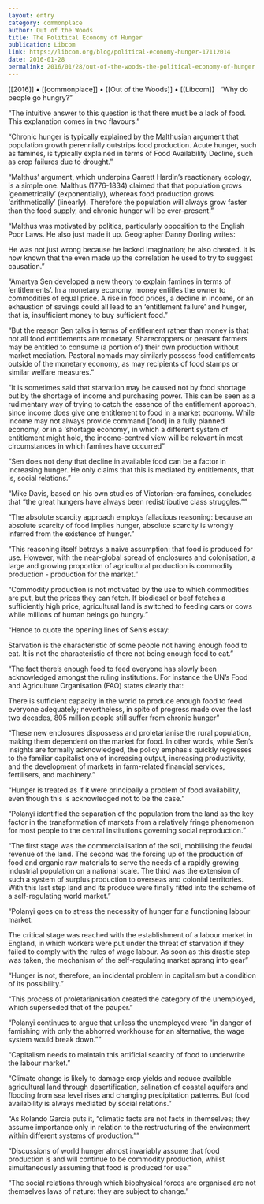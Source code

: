 ```yaml
---
layout: entry
category: commonplace
author: Out of the Woods
title: The Political Economy of Hunger
publication: Libcom
link: https://libcom.org/blog/political-economy-hunger-17112014
date: 2016-01-28
permalink: 2016/01/28/out-of-the-woods-the-political-economy-of-hunger
---
```


[[2016]] • [[commonplace]] • [[Out of the Woods]] • [[Libcom]]
 
“Why do people go hungry?”

“The intuitive answer to this question is that there must be a lack of food. This explanation comes in two flavours.”

“Chronic hunger is typically explained by the Malthusian argument that population growth perennially outstrips food production. Acute hunger, such as famines, is typically explained in terms of Food Availability Decline, such as crop failures due to drought.”

“Malthus’ argument, which underpins Garrett Hardin’s reactionary ecology, is a simple one. Malthus (1776-1834) claimed that that population grows ‘geometrically’ (exponentially), whereas food production grows ‘arithmetically’ (linearly). Therefore the population will always grow faster than the food supply, and chronic hunger will be ever-present.”

“Malthus was motivated by politics, particularly opposition to the English Poor Laws. He also just made it up. Geographer Danny Dorling writes:

He was not just wrong because he lacked imagination; he also cheated. It is now known that the even made up the correlation he used to try to suggest causation.”

“Amartya Sen developed a new theory to explain famines in terms of ‘entitlements’. In a monetary economy, money entitles the owner to commodities of equal price. A rise in food prices, a decline in income, or an exhaustion of savings could all lead to an ‘entitlement failure’ and hunger, that is, insufficient money to buy sufficient food.”

“But the reason Sen talks in terms of entitlement rather than money is that not all food entitlements are monetary. Sharecroppers or peasant farmers may be entitled to consume (a portion of) their own production without market mediation. Pastoral nomads may similarly possess food entitlements outside of the monetary economy, as may recipients of food stamps or similar welfare measures.”

“It is sometimes said that starvation may be caused not by food shortage but by the shortage of income and purchasing power. This can be seen as a rudimentary way of trying to catch the essence of the entitlement approach, since income does give one entitlement to food in a market economy. While income may not always provide command [food] in a fully planned economy, or in a ‘shortage economy’, in which a different system of entitlement might hold, the income-centred view will be relevant in most circumstances in which famines have occurred”

“Sen does not deny that decline in available food can be a factor in increasing hunger. He only claims that this is mediated by entitlements, that is, social relations.”

“Mike Davis, based on his own studies of Victorian-era famines, concludes that “the great hungers have always been redistributive class struggles.””

“The absolute scarcity approach employs fallacious reasoning: because an absolute scarcity of food implies hunger, absolute scarcity is wrongly inferred from the existence of hunger.”

“This reasoning itself betrays a naive assumption: that food is produced for use. However, with the near-global spread of enclosures and colonisation, a large and growing proportion of agricultural production is commodity production - production for the market.”

“Commodity production is not motivated by the use to which commodities are put, but the prices they can fetch. If biodiesel or beef fetches a sufficiently high price, agricultural land is switched to feeding cars or cows while millions of human beings go hungry.”

“Hence to quote the opening lines of Sen’s essay:

Starvation is the characteristic of some people not having enough food to eat. It is not the characteristic of there not being enough food to eat.”

“The fact there’s enough food to feed everyone has slowly been acknowledged amongst the ruling institutions. For instance the UN’s Food and Agriculture Organisation (FAO) states clearly that:

There is sufficient capacity in the world to produce enough food to feed everyone adequately; nevertheless, in spite of progress made over the last two decades, 805 million people still suffer from chronic hunger”

“These new enclosures dispossess and proletarianise the rural population, making them dependent on the market for food. In other words, while Sen’s insights are formally acknowledged, the policy emphasis quickly regresses to the familiar capitalist one of increasing output, increasing productivity, and the development of markets in farm-related financial services, fertilisers, and machinery.”

“Hunger is treated as if it were principally a problem of food availability, even though this is acknowledged not to be the case.”

“Polanyi identified the separation of the population from the land as the key factor in the transformation of markets from a relatively fringe phenomenon for most people to the central institutions governing social reproduction.”

“The first stage was the commercialisation of the soil, mobilising the feudal revenue of the land. The second was the forcing up of the production of food and organic raw materials to serve the needs of a rapidly growing industrial population on a national scale. The third was the extension of such a system of surplus production to overseas and colonial territories. With this last step land and its produce were finally fitted into the scheme of a self-regulating world market.”

“Polanyi goes on to stress the necessity of hunger for a functioning labour market:

The critical stage was reached with the establishment of a labour market in England, in which workers were put under the threat of starvation if they failed to comply with the rules of wage labour. As soon as this drastic step was taken, the mechanism of the self-regulating market sprang into gear”

“Hunger is not, therefore, an incidental problem in capitalism but a condition of its possibility.”

“This process of proletarianisation created the category of the unemployed, which superseded that of the pauper.”

“Polanyi continues to argue that unless the unemployed were “in danger of famishing with only the abhorred workhouse for an alternative, the wage system would break down.””

“Capitalism needs to maintain this artificial scarcity of food to underwrite the labour market.”

“Climate change is likely to damage crop yields and reduce available agricultural land through desertification, salination of coastal aquifers and flooding from sea level rises and changing precipitation patterns. But food availability is always mediated by social relations.”

“As Rolando Garcia puts it, “climatic facts are not facts in themselves; they assume importance only in relation to the restructuring of the environment within different systems of production.””

“Discussions of world hunger almost invariably assume that food production is and will continue to be commodity production, whilst simultaneously assuming that food is produced for use.”

“The social relations through which biophysical forces are organised are not themselves laws of nature: they are subject to change.”
